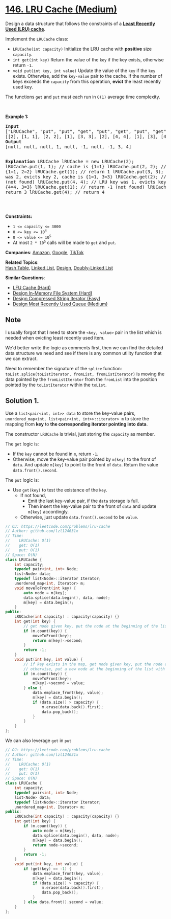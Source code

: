 # [146. LRU Cache (Medium)](https://leetcode.com/problems/lru-cache)

<p>Design a data structure that follows the constraints of a <strong><a href="https://en.wikipedia.org/wiki/Cache_replacement_policies#LRU" target="_blank">Least Recently Used (LRU) cache</a></strong>.</p>
<p>Implement the <code>LRUCache</code> class:</p>
<ul>
	<li><code>LRUCache(int capacity)</code> Initialize the LRU cache with <strong>positive</strong> size <code>capacity</code>.</li>
	<li><code>int get(int key)</code> Return the value of the <code>key</code> if the key exists, otherwise return <code>-1</code>.</li>
	<li><code>void put(int key, int value)</code> Update the value of the <code>key</code> if the <code>key</code> exists. Otherwise, add the <code>key-value</code> pair to the cache. If the number of keys exceeds the <code>capacity</code> from this operation, <strong>evict</strong> the least recently used key.</li>
</ul>
<p>The functions <code>get</code> and <code>put</code> must each run in <code>O(1)</code> average time complexity.</p>
<p>&nbsp;</p>
<p><strong class="example">Example 1:</strong></p>
<pre><strong>Input</strong>
["LRUCache", "put", "put", "get", "put", "get", "put", "get", "get", "get"]
[[2], [1, 1], [2, 2], [1], [3, 3], [2], [4, 4], [1], [3], [4]]
<strong>Output</strong>
[null, null, null, 1, null, -1, null, -1, 3, 4]

<strong>Explanation</strong>
LRUCache lRUCache = new LRUCache(2);
lRUCache.put(1, 1); // cache is {1=1}
lRUCache.put(2, 2); // cache is {1=1, 2=2}
lRUCache.get(1);    // return 1
lRUCache.put(3, 3); // LRU key was 2, evicts key 2, cache is {1=1, 3=3}
lRUCache.get(2);    // returns -1 (not found)
lRUCache.put(4, 4); // LRU key was 1, evicts key 1, cache is {4=4, 3=3}
lRUCache.get(1);    // return -1 (not found)
lRUCache.get(3);    // return 3
lRUCache.get(4);    // return 4
</pre>
<p>&nbsp;</p>
<p><strong>Constraints:</strong></p>
<ul>
	<li><code>1 &lt;= capacity &lt;= 3000</code></li>
	<li><code>0 &lt;= key &lt;= 10<sup>4</sup></code></li>
	<li><code>0 &lt;= value &lt;= 10<sup>5</sup></code></li>
	<li>At most <code>2 * 10<sup>5</sup></code> calls will be made to <code>get</code> and <code>put</code>.</li>
</ul>

**Companies**:
[Amazon](https://leetcode.com/company/amazon), [Google](https://leetcode.com/company/google), [TikTok](https://leetcode.com/company/tiktok)

**Related Topics**:  
[Hash Table](https://leetcode.com/tag/hash-table/), [Linked List](https://leetcode.com/tag/linked-list/), [Design](https://leetcode.com/tag/design/), [Doubly-Linked List](https://leetcode.com/tag/doubly-linked-list/)

**Similar Questions**:
* [LFU Cache (Hard)](https://leetcode.com/problems/lfu-cache/)
* [Design In-Memory File System (Hard)](https://leetcode.com/problems/design-in-memory-file-system/)
* [Design Compressed String Iterator (Easy)](https://leetcode.com/problems/design-compressed-string-iterator/)
* [Design Most Recently Used Queue (Medium)](https://leetcode.com/problems/design-most-recently-used-queue/)


## Note

I usually forgot that I need to store the `<key, value>` pair in the list which is needed when evicting least recently used item.

We'd better write the logic as comments first, then we can find the detailed data structure we need and see if there is any common utility function that we can extract. 

Need to remember the signature of the `splice` function: `toList.splice(toListIterator, fromList, fromListIterator)` is moving the data pointed by the `fromListIterator` from the `fromList` into the position pointed by the `toListIterator` within the `toList`.

## Solution 1.

Use a `list<pair<int, int>> data` to store the key-value pairs, `unordered_map<int, list<pair<int, int>>::iterator> m` to store the mapping from **key** to **the corresponding iterator pointing into data**.

The constructor `LRUCache` is trivial, just storing the `capacity` as member.

The `get` logic is:
* If the `key` cannot be found in `m`, return `-1`.
* Otherwise, move the key-value pair pointed by `m[key]` to the front of `data`. And update `m[key]` to point to the front of `data`. Return the value `data.front().second`.

The `put` logic is:
* Use `get(key)` to test the existance of the `key`.
  * If not found,
    - Emit the last key-value pair, if the `data` storage is full.
    - Then insert the key-value pair to the front of `data` and update `m[key]` accordingly.
  * Otherwise, just update `data.front().second` to be `value`. 

```cpp
// OJ: https://leetcode.com/problems/lru-cache
// Author: github.com/lzl124631x
// Time:
//    LRUCache: O(1)
//    get: O(1)
//    put: O(1)
// Space: O(N)
class LRUCache {
    int capacity;
    typedef pair<int, int> Node;
    list<Node> data;
    typedef list<Node>::iterator Iterator;
    unordered_map<int, Iterator> m;
    void moveToFront(int key) {
        auto node = m[key];
        data.splice(data.begin(), data, node);
        m[key] = data.begin();
    }
public:
    LRUCache(int capacity) : capacity(capacity) {}
    int get(int key) {
        // get node given key, put the node at the beginning of the list, return the value in the node
        if (m.count(key)) {
            moveToFront(key);
            return m[key]->second;
        }
        return -1;
    }
    void put(int key, int value) {
        // if key exists in the map, get node given key, put the node at the beginning of the list and update the value in the node
        // otherwise, put a new node at the beginning of the list with the <key, value> and update the map. If capacity exceeded, remove the last node from the list and map.
        if (m.count(key)) {
            moveToFront(key);
            m[key]->second = value;
        } else {
            data.emplace_front(key, value);
            m[key] = data.begin();
            if (data.size() > capacity) {
                m.erase(data.back().first);
                data.pop_back();
            }
        }
    }
};
```

We can also leverage `get` in `put`

```cpp
// OJ: https://leetcode.com/problems/lru-cache
// Author: github.com/lzl124631x
// Time:
//    LRUCache: O(1)
//    get: O(1)
//    put: O(1)
// Space: O(N)
class LRUCache {
    int capacity;
    typedef pair<int, int> Node;
    list<Node> data;
    typedef list<Node>::iterator Iterator;
    unordered_map<int, Iterator> m;
public:
    LRUCache(int capacity) : capacity(capacity) {}
    int get(int key) {
        if (m.count(key)) {
            auto node = m[key];
            data.splice(data.begin(), data, node);
            m[key] = data.begin();
            return node->second;
        }
        return -1;
    }
    void put(int key, int value) {
        if (get(key) == -1) {
            data.emplace_front(key, value);
            m[key] = data.begin();
            if (data.size() > capacity) {
                m.erase(data.back().first);
                data.pop_back();
            }
        } else data.front().second = value;
    }
};
```